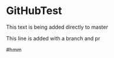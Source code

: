 # GitHubTest

This text is being added directly to master

This line is added with a branch and pr

#hmm
